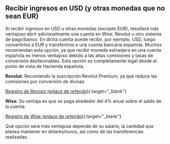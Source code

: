 ## Recibir ingresos en USD (y otras monedas que no sean EUR)

Al recibir ingresos en USD u otras monedas (excepto EUR), resultará más ventajoso abrir adicionalmente una cuenta en Wise, Revolut u otro sistema de pago/banco. En dicha cuenta puede recibir, por ejemplo, USD, luego convertirlos a EUR y transferirlos a una cuenta bancaria española. Muchos recomiendan esta opción, ya que recibir moneda extranjera en una cuenta española es menos ventajoso debido a las altas comisiones y tasas de conversión desfavorables. Esta opción es completamente legal desde el punto de vista de Hacienda española.

**Revolut:** Recomiendo la suscripción Revolut Premium, ya que reduce las comisiones por conversión de divisas.

[Registro de Revolut (enlace de referido)](https://bit.ly/revlsignup){:target="_blank"}

**Wise:** Su ventaja es que se paga alrededor del 4% anual sobre el saldo de la cuenta.

[Registro de Wise (enlace de referido)](https://bit.ly/wsesignup){:target="_blank"}

Qué opción será más ventajosa depende de su salario, la cantidad que planea mantener en dólares/euros, así como de las transferencias realizadas. 
